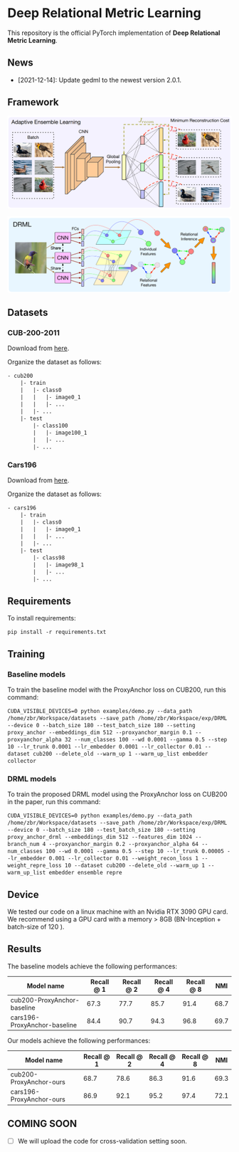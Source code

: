 # Deep Relational Metric Learning

This repository is the official PyTorch implementation of **Deep Relational Metric Learning**. 

## News

- \[2021-12-14\]: Update gedml to the newest version 2.0.1.

## Framework

![AEL](assets/AEL.png "Adaptive Ensemble Learning")

![DRML](assets/DRML.png "DRML")

## Datasets 

### CUB-200-2011

Download from [here](http://www.vision.caltech.edu/visipedia/CUB-200-2011.html).

Organize the dataset as follows:

```
- cub200
    |- train
    |   |- class0
    |   |   |- image0_1
    |   |   |- ...
    |   |- ...
    |- test
        |- class100
        |   |- image100_1
        |   |- ...
        |- ...
```

### Cars196

Download from [here](http://ai.stanford.edu/~jkrause/cars/car_dataset.html).

Organize the dataset as follows:

```
- cars196
    |- train
    |   |- class0
    |   |   |- image0_1
    |   |   |- ...
    |   |- ...
    |- test
        |- class98
        |   |- image98_1
        |   |- ...
        |- ...
```

## Requirements

To install requirements:

```setup
pip install -r requirements.txt
```

## Training

### Baseline models 

To train the baseline model with the ProxyAnchor loss on CUB200, run this command:

```train
CUDA_VISIBLE_DEVICES=0 python examples/demo.py --data_path /home/zbr/Workspace/datasets --save_path /home/zbr/Workspace/exp/DRML --device 0 --batch_size 180 --test_batch_size 180 --setting proxy_anchor --embeddings_dim 512 --proxyanchor_margin 0.1 --proxyanchor_alpha 32 --num_classes 100 --wd 0.0001 --gamma 0.5 --step 10 --lr_trunk 0.0001 --lr_embedder 0.0001 --lr_collector 0.01 --dataset cub200 --delete_old --warm_up 1 --warm_up_list embedder collector 
```

### DRML models

To train the proposed DRML model using the ProxyAnchor loss on CUB200 in the paper, run this command:

```train
CUDA_VISIBLE_DEVICES=0 python examples/demo.py --data_path /home/zbr/Workspace/datasets --save_path /home/zbr/Workspace/exp/DRML --device 0 --batch_size 180 --test_batch_size 180 --setting proxy_anchor_drml --embeddings_dim 512 --features_dim 1024 --branch_num 4 --proxyanchor_margin 0.2 --proxyanchor_alpha 64 --num_classes 100 --wd 0.0001 --gamma 0.5 --step 10 --lr_trunk 0.00005 --lr_embedder 0.001 --lr_collector 0.01 --weight_recon_loss 1 --weight_repre_loss 10 --dataset cub200 --delete_old --warm_up 1 --warm_up_list embedder ensemble repre 
```

## Device 

We tested our code on a linux machine with an Nvidia RTX 3090 GPU card. We recommend using a GPU card with a memory > 8GB (BN-Inception + batch-size of 120 ).

## Results

The baseline models achieve the following performances:

| Model name | Recall @ 1 | Recall @ 2 | Recall @ 4 | Recall @ 8 | NMI |
| - | - | - | - | - | - |
| cub200-ProxyAnchor-baseline | 67.3 | 77.7 | 85.7 | 91.4 | 68.7 |
| cars196-ProxyAnchor-baseline | 84.4 | 90.7 | 94.3 | 96.8 | 69.7 |

Our models achieve the following performances:

| Model name | Recall @ 1 | Recall @ 2 | Recall @ 4 | Recall @ 8 | NMI |
| - | - | - | - | - | - |
| cub200-ProxyAnchor-ours | 68.7 | 78.6 | 86.3 | 91.6 | 69.3 |
| cars196-ProxyAnchor-ours | 86.9 | 92.1 | 95.2 | 97.4 | 72.1 |

## COMING SOON

- [ ] We will upload the code for cross-validation setting soon.